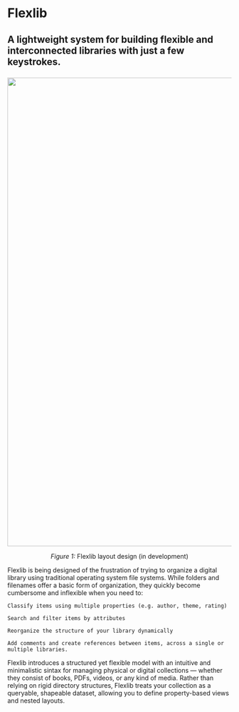 # Flexlib

## A lightweight system for building flexible and interconnected libraries with just a few keystrokes.
###
<p align="center">
  <img width="1896" height="1052" alt="image" src="https://github.com/user-attachments/assets/02ca656e-ee22-4f49-9c62-01b91bbd9858" />
</p>
<p align="center"><em>Figure 1:</em> Flexlib layout design (in development)</p>

Flexlib is being designed of the frustration of trying to organize a digital library using traditional operating system file systems. While folders and filenames offer a basic form of organization, they quickly become cumbersome and inflexible when you need to:

    Classify items using multiple properties (e.g. author, theme, rating)

    Search and filter items by attributes

    Reorganize the structure of your library dynamically

    Add comments and create references between items, across a single or multiple libraries.

Flexlib introduces a structured yet flexible model with an intuitive and minimalistic sintax for managing physical or digital collections — whether they consist of books, PDFs, videos, or any kind of media. Rather than relying on rigid directory structures, Flexlib treats your collection as a queryable, shapeable dataset, allowing you to define property-based views and nested layouts.
